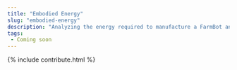 ```yaml
---
title: "Embodied Energy"
slug: "embodied-energy"
description: "Analyzing the energy required to manufacture a FarmBot and the associated footprint"
tags:
 - Coming soon
---
```


{% include contribute.html %}

